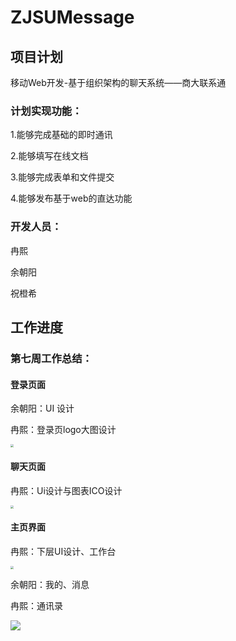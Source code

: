 # ZJSUMessage
## 项目计划

移动Web开发-基于组织架构的聊天系统——商大联系通

### 计划实现功能：

1.能够完成基础的即时通讯

2.能够填写在线文档

3.能够完成表单和文件提交

4.能够发布基于web的直达功能

### 开发人员：

冉熙

余朝阳

祝橙希

## 工作进度

### 第七周工作总结：

#### 登录页面

余朝阳：UI 设计

冉熙：登录页logo大图设计

<img src="https://cdn.jsdelivr.net/gh/ranxi2001/blog-imgs@main/img/20221022130521.png" style="zoom:33%;" />

#### 聊天页面

冉熙：Ui设计与图表ICO设计

<img src="https://cdn.jsdelivr.net/gh/ranxi2001/blog-imgs@main/img/20221022130534.png" style="zoom:33%;" />

#### 主页界面

冉熙：下层UI设计、工作台

<img src="https://cdn.jsdelivr.net/gh/ranxi2001/blog-imgs@main/img/Snipaste_2022-10-30_17-14-38.jpg" style="zoom:33%;" />

余朝阳：我的、消息

冉熙：通讯录

![](https://cdn.jsdelivr.net/gh/ranxi2001/blog-imgs@main/img/uTools_1668866795650.png)

